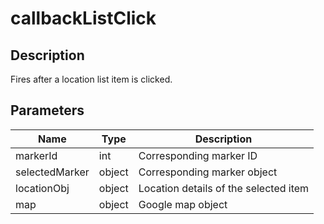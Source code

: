 # callbackListClick

## Description

Fires after a location list item is clicked.

## Parameters

| Name | Type | Description |
|---|---|---|
| markerId | int | Corresponding marker ID |
| selectedMarker | object | Corresponding marker object | 
| locationObj | object | Location details of the selected item |
| map | object | Google map object |
